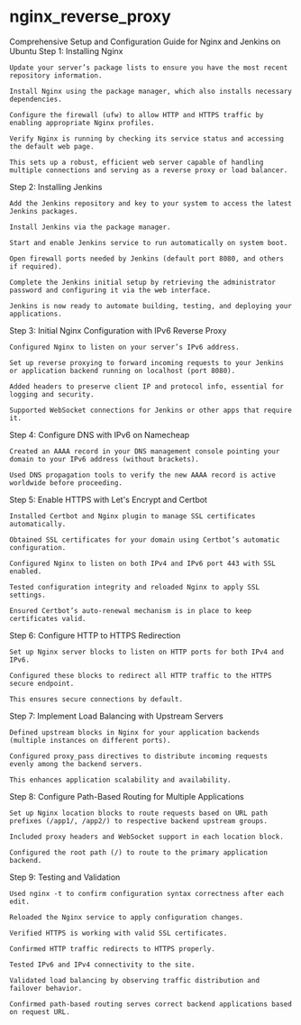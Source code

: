 # nginx_reverse_proxy
Comprehensive Setup and Configuration Guide for Nginx and Jenkins on Ubuntu
Step 1: Installing Nginx

    Update your server’s package lists to ensure you have the most recent repository information.

    Install Nginx using the package manager, which also installs necessary dependencies.

    Configure the firewall (ufw) to allow HTTP and HTTPS traffic by enabling appropriate Nginx profiles.

    Verify Nginx is running by checking its service status and accessing the default web page.

    This sets up a robust, efficient web server capable of handling multiple connections and serving as a reverse proxy or load balancer.

Step 2: Installing Jenkins

    Add the Jenkins repository and key to your system to access the latest Jenkins packages.

    Install Jenkins via the package manager.

    Start and enable Jenkins service to run automatically on system boot.

    Open firewall ports needed by Jenkins (default port 8080, and others if required).

    Complete the Jenkins initial setup by retrieving the administrator password and configuring it via the web interface.

    Jenkins is now ready to automate building, testing, and deploying your applications.

Step 3: Initial Nginx Configuration with IPv6 Reverse Proxy

    Configured Nginx to listen on your server’s IPv6 address.

    Set up reverse proxying to forward incoming requests to your Jenkins or application backend running on localhost (port 8080).

    Added headers to preserve client IP and protocol info, essential for logging and security.

    Supported WebSocket connections for Jenkins or other apps that require it.

Step 4: Configure DNS with IPv6 on Namecheap

    Created an AAAA record in your DNS management console pointing your domain to your IPv6 address (without brackets).

    Used DNS propagation tools to verify the new AAAA record is active worldwide before proceeding.

Step 5: Enable HTTPS with Let's Encrypt and Certbot

    Installed Certbot and Nginx plugin to manage SSL certificates automatically.

    Obtained SSL certificates for your domain using Certbot’s automatic configuration.

    Configured Nginx to listen on both IPv4 and IPv6 port 443 with SSL enabled.

    Tested configuration integrity and reloaded Nginx to apply SSL settings.

    Ensured Certbot’s auto-renewal mechanism is in place to keep certificates valid.

Step 6: Configure HTTP to HTTPS Redirection

    Set up Nginx server blocks to listen on HTTP ports for both IPv4 and IPv6.

    Configured these blocks to redirect all HTTP traffic to the HTTPS secure endpoint.

    This ensures secure connections by default.

Step 7: Implement Load Balancing with Upstream Servers

    Defined upstream blocks in Nginx for your application backends (multiple instances on different ports).

    Configured proxy_pass directives to distribute incoming requests evenly among the backend servers.

    This enhances application scalability and availability.

Step 8: Configure Path-Based Routing for Multiple Applications

    Set up Nginx location blocks to route requests based on URL path prefixes (/app1/, /app2/) to respective backend upstream groups.

    Included proxy headers and WebSocket support in each location block.

    Configured the root path (/) to route to the primary application backend.

Step 9: Testing and Validation

    Used nginx -t to confirm configuration syntax correctness after each edit.

    Reloaded the Nginx service to apply configuration changes.

    Verified HTTPS is working with valid SSL certificates.

    Confirmed HTTP traffic redirects to HTTPS properly.

    Tested IPv6 and IPv4 connectivity to the site.

    Validated load balancing by observing traffic distribution and failover behavior.

    Confirmed path-based routing serves correct backend applications based on request URL.
